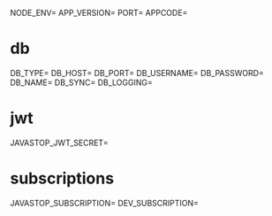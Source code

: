 NODE_ENV=
APP_VERSION=
PORT=
APPCODE=

# db
DB_TYPE=
DB_HOST=
DB_PORT=
DB_USERNAME=
DB_PASSWORD=
DB_NAME=
DB_SYNC=
DB_LOGGING=

# jwt
JAVASTOP_JWT_SECRET=

# subscriptions
JAVASTOP_SUBSCRIPTION=
DEV_SUBSCRIPTION=